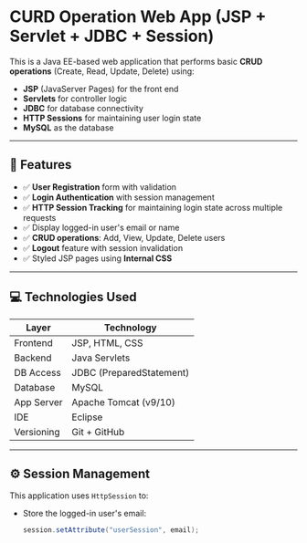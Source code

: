 # CURD Operation Web App (JSP + Servlet + JDBC + Session)

This is a Java EE-based web application that performs basic **CRUD operations** (Create, Read, Update, Delete) using:

- **JSP** (JavaServer Pages) for the front end
- **Servlets** for controller logic
- **JDBC** for database connectivity
- **HTTP Sessions** for maintaining user login state
- **MySQL** as the database

---

## 📌 Features

- ✅ **User Registration** form with validation
- ✅ **Login Authentication** with session management
- ✅ **HTTP Session Tracking** for maintaining login state across multiple requests
- ✅ Display logged-in user's email or name
- ✅ **CRUD operations**: Add, View, Update, Delete users
- ✅ **Logout** feature with session invalidation
- ✅ Styled JSP pages using **Internal CSS**

---

## 💻 Technologies Used

| Layer       | Technology      |
|-------------|-----------------|
| Frontend    | JSP, HTML, CSS  |
| Backend     | Java Servlets   |
| DB Access   | JDBC (PreparedStatement) |
| Database    | MySQL           |
| App Server  | Apache Tomcat (v9/10) |
| IDE         | Eclipse         |
| Versioning  | Git + GitHub    |

---

## ⚙️ Session Management

This application uses `HttpSession` to:

- Store the logged-in user's email:  
  ```java
  session.setAttribute("userSession", email);
